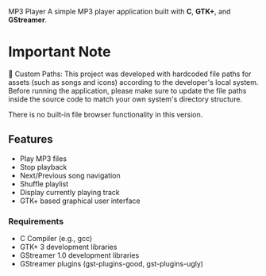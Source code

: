 MP3 Player
A simple MP3 player application built with **C**, **GTK+**, and **GStreamer**.


# Important Note
📂 Custom Paths:
This project was developed with hardcoded file paths for assets (such as songs and icons) according to the developer's local system.
Before running the application, please make sure to update the file paths inside the source code to match your own system's directory structure.

There is no built-in file browser functionality in this version.




## Features
- Play MP3 files
- Stop playback
- Next/Previous song navigation
- Shuffle playlist
- Display currently playing track
- GTK+ based graphical user interface


### Requirements
- C Compiler (e.g., gcc)
- GTK+ 3 development libraries
- GStreamer 1.0 development libraries
- GStreamer plugins (gst-plugins-good, gst-plugins-ugly)


